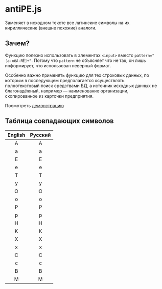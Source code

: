 # antiPE.js

Заменяет в исходном тексте все латинские символы на их кириллические (внешне похожие) аналоги.

## Зачем?

Функцию полезно использовать в элементах `<input>` вместо `pattern="[а-яёА-ЯЁ]+"`. Потому что `pattern` не объясняет что не так, он лишь информирует, что использован неверный формат.

Особенно важно применять функцию для тех строковых данных, по которым в последующем предполагается осуществлять полнотекстовый поиск средствами БД, а источник исходных данных не благонадёжный, например — наименование организации, скопированное из карточки предприятия.

Посмотреть [демонстрацию](https://spearance.github.io/antiPE/)

## Таблица совпадающих символов

|English|Русский|
|:-----:|:-----:|
|   A   | А |
| a | а |
| E | Е |
| e | е |
| T | Т |
| y | у |
| O | О |
| o | о |
| P | Р |
| p | р |
| H | Н |
| K | К |
| X | Х |
| x | х |
| C | С |
| c | с |
| B | В |
| M | М |
